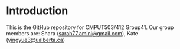 # Introduction
This is the GitHub repository for CMPUT503/412 Group41. Our group members are: Shara (sarah77.amini@gmail.com), Kate (yingyue3@ualberta.ca)
